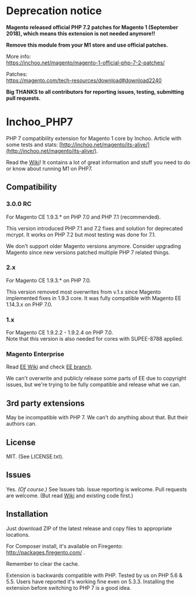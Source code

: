 # Deprecation notice

**Magento released official PHP 7.2 patches for Magento 1 (September 2018), 
which means this extension is not needed anymore!!**

**Remove this module from your M1 store and use official patches.**

More info:  
https://inchoo.net/magento/magento-1-official-php-7-2-patches/

Patches:  
https://magento.com/tech-resources/download#download2240

**Big THANKS to all contributors for reporting issues, testing, submitting pull requests.**

# Inchoo_PHP7

PHP 7 compatibility extension for Magento 1 core by Inchoo. 
Article with some tests and stats: [http://inchoo.net/magento/its-alive/](http://inchoo.net/magento/its-alive/).

Read the [Wiki](https://github.com/Inchoo/Inchoo_PHP7/wiki)! It contains a lot of great information and stuff you need to do or know about running M1 on PHP7.

## Compatibility

### 3.0.0 RC
For Magento CE 1.9.3.* on PHP 7.0 and PHP 7.1 (recommended).

This version introduced PHP 7.1 and 7.2 fixes and solution for deprecated mcrypt.
It works on PHP 7.2 but most testing was done for 7.1.

We don't support older Magento versions anymore. Consider upgrading Magento since new versions patched multiple PHP 7 related things.


### 2.x
For Magento CE 1.9.3.* on PHP 7.0.

This version removed most overwrites from v.1.x since Magento implemented fixes in 1.9.3 core. 
It was fully compatible with Magento EE 1.14.3.x on PHP 7.0.

### 1.x
For Magento CE 1.9.2.2 - 1.9.2.4 on PHP 7.0.  
Note that this version is also needed for  cores with SUPEE-8788 applied.

### Magento Enterprise
Read [EE Wiki](#) and check [EE branch](#).

We can't overwrite and publicly release some parts of EE due to copyright issues, 
but we're trying to be fully compatible and release what we can.

## 3rd party extensions
May be incompatible with PHP 7. We can't do anything about that. But their authors can.

## License
MIT. (See LICENSE.txt).

## Issues
Yes. _(Of course.)_ See Issues tab. Issue reporting is welcome. Pull requests are welcome. 
(But read [Wiki](https://github.com/Inchoo/Inchoo_PHP7/wiki) and existing code first.)

## Installation
Just download ZIP of the latest release and copy files to appropriate locations.

For Composer install, it's available on Firegento: http://packages.firegento.com/ . 

Remember to clear the cache.

Extension is backwards compatible with PHP. Tested by us on PHP 5.6 & 5.5. Users have reported it's working fine even on 5.3.3. Installing the extension before switching to PHP 7 is a good idea.

